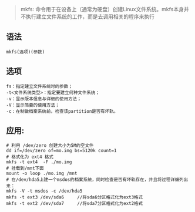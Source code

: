 > mkfs: 命令用于在设备上（通常为硬盘）创建Linux文件系统。mkfs本身并不执行建立文件系统的工作，而是去调用相关的程序来执行


语法
----
    mkfs(选项)(参数)
    
选项
----
    fs：指定建立文件系统时的参数；
    -t<文件系统类型>：指定要建立何种文件系统；
    -v：显示版本信息与详细的使用方法；
    -V：显示简要的使用方法；
    -c：在制做档案系统前，检查该partition是否有坏轨。


应用:
----

 
    # 利用 /dev/zero 创建大小为5M的空文件
    dd if=/dev/zero of=mo.img bs=5120k count=1
    # 格式化为 ext4 格式
    mkfs -t ext4  -F ./mo.img
    # 挂载到/mnt下面
    mount -o loop ./mo.img /mnt  
    # 在/dev/hda5上建一个msdos的档案系统，同时检查是否有坏轨存在，并且将过程详细列出来：
    mkfs -V -t msdos -c /dev/hda5
    mkfs -t ext3 /dev/sda6     //将sda6分区格式化为ext3格式
    mkfs -t ext2 /dev/sda7     //将sda7分区格式化为ext2格式